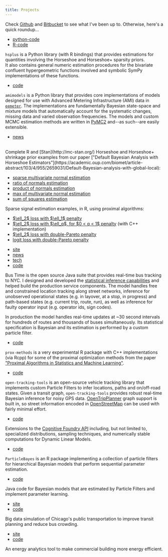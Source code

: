 ```yaml
---
title: Projects
---
```


Check [Github](https://github.com/brandonwillard) and 
[Bitbucket](https://bitbucket.org/brandonwillard) to see what I've been up to.  Otherwise, here's
a quick roundup...

<div class='project' name="hsplus" markdown>
<ul class='project-links'>
  <li><a href="https://bitbucket.org/bayes-horseshoe-plus/hsplus-python-pkg">python-code</a></li>
  <li><a href="https://bitbucket.org/bayes-horseshoe-plus/hsplus-r-pkg">R-code</a></li>
</ul>

`hsplus` is a Python library (with R bindings) that provides estimations for
quantities involving the Horseshoe and Horseshoe+ sparsity priors.  
It also contains general numeric estimation procedures for the bivariate confluent
hypergeometric functions involved and symbolic SymPy implementations of these
functions.

</div>

<div class='project' name="amimodels" markdown>
<ul class='project-links'>
  <li><a href="https://github.com/openeemeter/amimodels">code</a></li>
</ul>

`amimodels` is a Python library that provides core implementations of models
designed for use with Advanced Metering Infrastructure (AMI) data in 
[`eemeter`](http://www.openeemeter.org/). The implementations
are fundamentally Bayesian state-space and mixture models that automatically
account for the systematic changes, missing data and varied observation
frequencies. The models and custom MCMC estimation methods are written in
[PyMC2](https://pymc-devs.github.io/pymc/) and--as such--are easily extensible.

</div>

<div class='project' name="estimation examples" markdown>
<ul class='project-links'>
  <li><a href="http://andrewgelman.com/2015/02/17/bayesian-survival-analysis-horseshoe-priors/">news</a></li>
</ul>

<br>
Complete R and [Stan](http://mc-stan.org/) Horseshoe and Horseshoe+ shrinkage prior examples from our paper
["Default Bayesian Analysis with Horseshoe Estimators"](https://academic.oup.com/biomet/article-abstract/103/4/955/2659031/Default-Bayesian-analysis-with-global-local):
<ul>
  <li><a href="https://brandonwillard.bitbucket.io/bayes-horseshoe-plus/horseshoe-stan-nvm.html">sparse multivariate normal estimation</a>
  </li>
  <li><a href="https://brandonwillard.bitbucket.io/bayes-horseshoe-plus/horseshoe-stan-fc.html">ratio of normals estimation</a>
  </li>
  <li><a href="https://brandonwillard.bitbucket.io/bayes-horseshoe-plus/horseshoe-stan-pm.html">product of normals estimation</a>
  </li>
  <li><a href="https://brandonwillard.bitbucket.io/bayes-horseshoe-plus/horseshoe-stan-efron-max.html">max of multivariate normal estimation</a>
  </li>
  <li><a href="https://brandonwillard.bitbucket.io/bayes-horseshoe-plus/horseshoe-stan-efron-sum.html">sum of squares estimation</a>
  </li>
</ul>

Sparse signal estimation examples, in R, using proximal algorithms:
<ul>
  <li><a href="https://brandonwillard.bitbucket.io/bayes-map/bayes-map-l2-l1-example.html">$\ell_2$ loss with $\ell_1$ penalty</a>
  </li>
  <li><a href="https://brandonwillard.bitbucket.io/bayes-map/bayes-map-l2-lq-example.html">$\ell_2$ loss with $\ell_q$, for $0 < q < 1$ penalty</a> (with C++ implementation)
  </li>
  <li><a href="https://brandonwillard.bitbucket.io/bayes-map/bayes-map-l2-pareto-example.html">$\ell_2$ loss with double-Pareto penalty</a>
  </li>
  <li><a href="https://brandonwillard.bitbucket.io/bayes-map/bayes-map-logit-pareto-example.html">logit loss with double-Pareto penalty</a>
  </li>
</ul>
</div>

<div class='project' name="MTA Bus Time" markdown>
<ul class='project-links'>
  <li><a href="http://bustime.mta.info/">site</a></li>
  <li><a href="http://gothamist.com/2014/02/24/mtas_real_time_bus_tracking_info_ex.php">news</a></li>
  <li><a href="http://bustime.mta.info/wiki/Main/Technology">tech</a></li>
  <li><a href="https://github.com/camsys/onebusaway-nyc/commits?author=brandonwillard">code</a></li>
</ul>

Bus Time is the open source Java suite that provides real-time bus tracking to
NYC.  I designed and developed the 
[statistical inference capabilities](https://github.com/camsys/onebusaway-nyc/wiki/Inference-Engine) and
helped build the production service components.  The model handles free and
constrained location tracking along street networks, inference for unobserved
operational states (e.g. in layover, at a stop, in progress) and path-based
states (e.g.  current trip, route, run), as well as inference for faulty
operator input (e.g.  operator ids, sign codes).

In production the model handles real-time updates at ~30 second intervals for
hundreds of routes and thousands of buses simultaneously.  Its statistical
specification is Bayesian and its estimation is performed by a custom particle
filter.
</div>

<div class='project' name="prox-methods" markdown>
<ul class='project-links'>
  <li><a href="https://bitbucket.org/prox-methods-in-stats/prox-methods-rpkg">code</a></li>
</ul>

`prox-methods` is a very experimental R package with C++ implementations (via Rcpp) for some of the
proximal optimization methods from the paper 
["Proximal Algorithms in Statistics and Machine Learning"](https://projecteuclid.org/euclid.ss/1449670858).

</div>

<div class='project' name="open-tracking-tools" markdown>
<ul class='project-links'>
  <li><a href="https://github.com/brandonwillard/open-tracking-tools">code</a></li>
</ul>

`open-tracking-tools` is an open-source vehicle tracking library that
implements custom Particle Filters to infer locations, paths and on/off-road
states.  Given a transit graph, `open-tracking-tools` provides robust real-time
Bayesian inference for noisy GPS data.
[OpenTripPlanner](http://www.opentripplanner.org/uses) graph support is built in,
so street information encoded in [OpenStreetMap](https://www.openstreetmap.org/) can
be used with fairly minimal effort.
</div>

<div class='project' name="StatsLibExtensions" markdown>
<ul class='project-links'>
  <li><a href="https://bitbucket.org/brandonwillard/statslibextensions">code</a></li>
</ul>

Extensions to the [Cognitive Foundry API](https://github.com/algorithmfoundry/Foundry) 
including, but not limited to, specialized distributions, sampling techniques,
and numerically stable computations for Dynamic Linear Models.
</div>

<div class='project' name="ParticleBayes" markdown>
<ul class='project-links'>
  <li><a href="https://bitbucket.org/brandonwillard/particlebayes">code</a></li>
</ul>

`ParticleBayes` is an R package implementing a collection of particle filters
for hierarchical Bayesian models that perform sequential parameter estimation.
</div>

<div class='project' name="ParticleLearningModels" markdown>
<ul class='project-links'>
  <li><a href="https://bitbucket.org/brandonwillard/particlelearningmodels">code</a></li>
</ul>

Java code for Bayesian models that are estimated by Particle Filters and
implement parameter learning.
</div>

<div class='project' name="CTA-sim" markdown>
<ul class='project-links'>
  <li><a href="http://dssg.io/projects/2013/\#cta">site</a></li>
  <li><a href="https://github.com/dssg/cta-sim">code</a></li>
</ul>

Big data simulation of Chicago's public transportation to improve
transit planning and reduce bus crowding.
</div>

<div class='project' name="energywise" markdown>
<ul class='project-links'>
  <li><a href="http://dssg.io/projects/2013/\#lbnl">site</a></li>
  <li><a href="https://github.com/dssg/energywise">code</a></li>
</ul>

An energy analytics tool to make commercial building more energy efficient.
</div>

